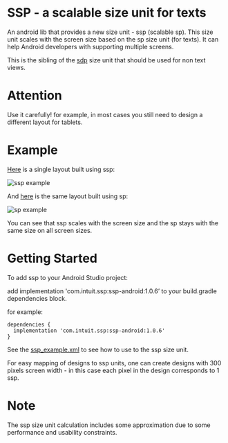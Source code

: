 # SSP - a scalable size unit for texts
An android lib that provides a new size unit - ssp (scalable sp). This size unit scales with the screen size based on the sp size unit (for texts). It can help Android developers with supporting multiple screens.

This is the sibling of the [sdp](https://github.com/intuit/sdp) size unit that should be used for non text views.

# Attention
Use it carefully! for example, in most cases you still need to design a different layout for tablets.

# Example
[Here](https://github.com/intuit/ssp/blob/master/ssp-android/src/main/res/layout/ssp_example.xml) is a single layout built using ssp:

![ssp example](https://github.com/intuit/ssp/blob/master/ssp_example.png)

And [here](https://github.com/intuit/ssp/blob/master/ssp-android/src/main/res/layout/sp_example.xml) is the same layout built using sp:

![sp example](https://github.com/intuit/ssp/blob/master/sp_example.png)

You can see that ssp scales with the screen size and the sp stays with the same size on all screen sizes.

# Getting Started

To add ssp to your Android Studio project:

  add implementation 'com.intuit.ssp:ssp-android:1.0.6’ to your build.gradle dependencies block.
  
  for example:
  
  ```
  dependencies {
    implementation 'com.intuit.ssp:ssp-android:1.0.6'
  }
  ```
  
See the [ssp_example.xml](https://github.com/intuit/ssp/blob/master/ssp-android/src/main/res/layout/ssp_example.xml) to see how to use to the ssp size unit.

For easy mapping of designs to ssp units, one can create designs with 300 pixels screen width - in this case each pixel in the design corresponds to 1 ssp.

# Note
The ssp size unit calculation includes some approximation due to some performance and usability constraints.
